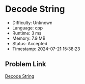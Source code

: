 # Decode String

- Difficulty: Unknown
- Language: cpp
- Runtime: 3 ms
- Memory: 7.9 MB
- Status: Accepted
- Timestamp: 2024-07-21 15:38:23

## Problem Link
[Decode String](https://leetcode.com/problems/decode-string)

